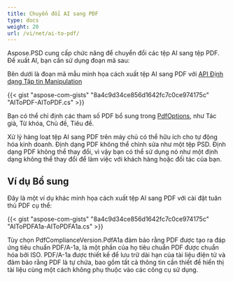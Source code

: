 ```yaml
---
title: Chuyển đổi AI sang PDF
type: docs
weight: 20
url: /vi/net/ai-to-pdf/
---
```


Aspose.PSD cung cấp chức năng để chuyển đổi các tệp AI sang tệp PDF. Để xuất AI, bạn cần sử dụng đoạn mã sau:

Bên dưới là đoạn mã mẫu minh họa cách xuất tệp AI sang PDF với [API Định dạng Tập tin Manipulation](/psd/vi/net/manipulate-different-image-file-formats/)

{{< gist "aspose-com-gists" "8a4c9d34ce856d1642fc7c0ce974175c" "AIToPDF-AIToPDF.cs" >}}

Bạn có thể chỉ định các tham số PDF bổ sung trong [PdfOptions](https://reference.aspose.com/psd/net/aspose.psd.imageoptions/pdfoptions), như Tác giả, Từ khóa, Chủ đề, Tiêu đề.

Xử lý hàng loạt tệp AI sang PDF trên máy chủ có thể hữu ích cho tự động hóa kinh doanh. Định dạng PDF không thể chỉnh sửa như một tệp PSD. Định dạng PDF không thể thay đổi, vì vậy bạn có thể sử dụng nó như một định dạng không thể thay đổi để làm việc với khách hàng hoặc đối tác của bạn.

## Ví dụ Bổ sung

Đây là một ví dụ khác minh họa cách xuất tệp AI sang PDF với cài đặt tuân thủ PDF cụ thể:

{{< gist "aspose-com-gists" "8a4c9d34ce856d1642fc7c0ce974175c" "AIToPDFA1a-AIToPDFA1a.cs" >}}

Tùy chọn PdfComplianceVersion.PdfA1a đảm bảo rằng PDF được tạo ra đáp ứng tiêu chuẩn PDF/A-1a, là một phần của họ tiêu chuẩn PDF được chuẩn hóa bởi ISO. PDF/A-1a được thiết kế để lưu trữ dài hạn của tài liệu điện tử và đảm bảo rằng PDF là tự chứa, bao gồm tất cả thông tin cần thiết để hiển thị tài liệu cùng một cách không phụ thuộc vào các công cụ sử dụng.
